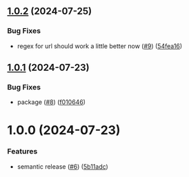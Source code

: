 ## [1.0.2](https://github.com/LEGO/pulumi-link-mobility-provider/compare/v1.0.1...v1.0.2) (2024-07-25)

### Bug Fixes

- regex for url should work a little better now ([#9](https://github.com/LEGO/pulumi-link-mobility-provider/issues/9)) ([54fea16](https://github.com/LEGO/pulumi-link-mobility-provider/commit/54fea16b4cad1a72b223a5a65a09de094533cfd1))

## [1.0.1](https://github.com/LEGO/pulumi-link-mobility-provider/compare/v1.0.0...v1.0.1) (2024-07-23)

### Bug Fixes

- package ([#8](https://github.com/LEGO/pulumi-link-mobility-provider/issues/8)) ([f010646](https://github.com/LEGO/pulumi-link-mobility-provider/commit/f0106461bdc67f84737478e599cd0a06b18f1c47))

# 1.0.0 (2024-07-23)

### Features

- semantic release ([#6](https://github.com/LEGO/pulumi-link-mobility-provider/issues/6)) ([5b11adc](https://github.com/LEGO/pulumi-link-mobility-provider/commit/5b11adc98c60712babae536c407f85f621200b19))
